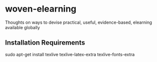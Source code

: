 # woven-elearning
Thoughts on ways to devise practical, useful, evidence-based, elearning available globally


Installation Requirements
-------------------------

sudo apt-get install texlive texlive-latex-extra texlive-fonts-extra 
